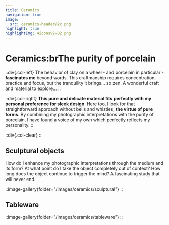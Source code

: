 ```yaml
---
title: Ceramics
navigation: true
image:
  src: ceramics-header@2x.png
highlight: true
highlightImg: 4iconsv2-02.png
---
```


# Ceramics\:brThe purity of porcelain

::div{.col-left}
The behavior of clay on a wheel - and porcelain in particular - **fascinates me** beyond words. This craftmanship requires concentration, practice and focus, but the tranquility it brings… so zen. A wonderful craft and material to explore…
::

::div{.col-right}
**This pure and delicate material fits perfectly with my personal preference for sleek design**. Here too, I look for that straightforward approach without bells and whistles, **the virtue of pure forms**. By combining my photographic interpretations with the purity of porcelain, I have found a voice of my own which perfectly reflects my personality.
::

::div{.col-clear}
::

## Sculptural objects

How do I enhance my photographic interpretations through the medium and its form? At what point do I take the object completely out of context? How long does the object continue to trigger the mind? A fascinating study that will never end.

::image-gallery{folder="/images/ceramics/sculptural"}
::

## Tableware

::image-gallery{folder="/images/ceramics/tableware"}
::
